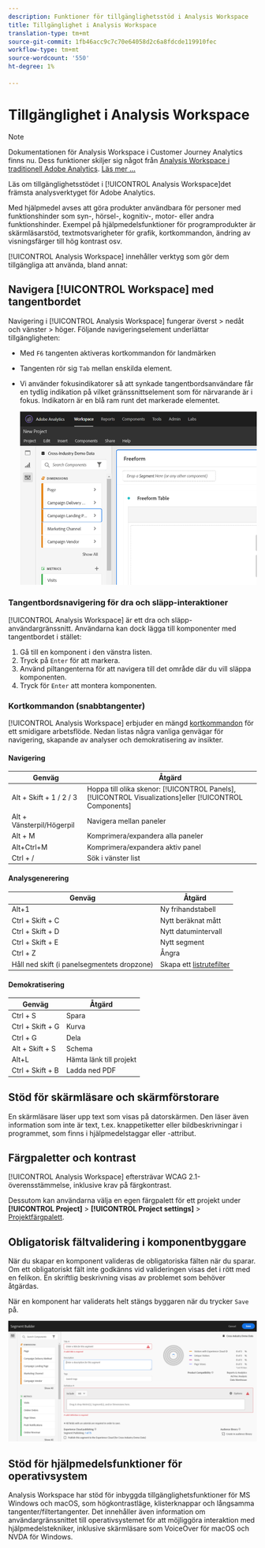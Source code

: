 ```yaml
---
description: Funktioner för tillgänglighetsstöd i Analysis Workspace
title: Tillgänglighet i Analysis Workspace
translation-type: tm+mt
source-git-commit: 1fb46acc9c7c70e64058d2c6a8fdcde119910fec
workflow-type: tm+mt
source-wordcount: '550'
ht-degree: 1%

---
```



# Tillgänglighet i Analysis Workspace

>[!NOTE]
>
>Dokumentationen för Analysis Workspace i Customer Journey Analytics finns nu. Dess funktioner skiljer sig något från [Analysis Workspace i traditionell Adobe Analytics](https://docs.adobe.com/content/help/en/analytics/analyze/analysis-workspace/home.html). [Läs mer …](/help/getting-started/cja-aa.md)

Läs om tillgänglighetsstödet i [!UICONTROL Analysis Workspace]det främsta analysverktyget för Adobe Analytics.

Med hjälpmedel avses att göra produkter användbara för personer med funktionshinder som syn-, hörsel-, kognitiv-, motor- eller andra funktionshinder. Exempel på hjälpmedelsfunktioner för programprodukter är skärmläsarstöd, textmotsvarigheter för grafik, kortkommandon, ändring av visningsfärger till hög kontrast osv.

[!UICONTROL Analysis Workspace] innehåller verktyg som gör dem tillgängliga att använda, bland annat:

## Navigera [!UICONTROL Workspace] med tangentbordet

Navigering i [!UICONTROL Analysis Workspace] fungerar överst > nedåt och vänster > höger. Följande navigeringselement underlättar tillgängligheten:

* Med `F6` tangenten aktiveras kortkommandon för landmärken
* Tangenten rör sig `Tab` mellan enskilda element.
* Vi använder fokusindikatorer så att synkade tangentbordsanvändare får en tydlig indikation på vilket gränssnittselement som för närvarande är i fokus. Indikatorn är en blå ram runt det markerade elementet.

   ![Fokusindikator](assets/focus-indicator.png)

### Tangentbordsnavigering för dra och släpp-interaktioner

[!UICONTROL Analysis Workspace] är ett dra och släpp-användargränssnitt. Användarna kan dock lägga till komponenter med tangentbordet i stället:

1. Gå till en komponent i den vänstra listen.
1. Tryck på `Enter` för att markera.
1. Använd piltangenterna för att navigera till det område där du vill släppa komponenten.
1. Tryck för `Enter` att montera komponenten.

### Kortkommandon (snabbtangenter)

[!UICONTROL Analysis Workspace] erbjuder en mängd [kortkommandon](/help/analysis-workspace/build-workspace-project/fa-shortcut-keys.md) för ett smidigare arbetsflöde. Nedan listas några vanliga genvägar för navigering, skapande av analyser och demokratisering av insikter.

#### Navigering

| Genväg | Åtgärd |
|---|---|
| Alt + Skift + 1 / 2 / 3 | Hoppa till olika skenor: [!UICONTROL Panels], [!UICONTROL Visualizations]eller [!UICONTROL Components] |
| Alt + Vänsterpil/Högerpil | Navigera mellan paneler |
| Alt + M | Komprimera/expandera alla paneler |
| Alt+Ctrl+M | Komprimera/expandera aktiv panel |
| Ctrl + / | Sök i vänster list |

#### Analysgenerering

| Genväg | Åtgärd |
|---|---|
| Alt+1 | Ny frihandstabell |
| Ctrl + Skift + C | Nytt beräknat mått |
| Ctrl + Skift + D | Nytt datumintervall |
| Ctrl + Skift + E | Nytt segment |
| Ctrl + Z | Ångra |
| Håll ned skift (i panelsegmentets dropzone) | Skapa ett [listrutefilter](https://docs.adobe.com/content/help/en/analytics-learn/tutorials/analysis-workspace/using-panels/using-drop-down-filters.html) |

#### Demokratisering

| Genväg | Åtgärd |
|---|---|
| Ctrl + S | Spara |
| Ctrl + Skift + G | Kurva |
| Ctrl + G | Dela |
| Alt + Skift + S | Schema |
| Alt+L | Hämta länk till projekt |
| Ctrl + Skift + B | Ladda ned PDF |

## Stöd för skärmläsare och skärmförstorare

En skärmläsare läser upp text som visas på datorskärmen. Den läser även information som inte är text, t.ex. knappetiketter eller bildbeskrivningar i programmet, som finns i hjälpmedelstaggar eller -attribut.

## Färgpaletter och kontrast

[!UICONTROL Analysis Workspace] eftersträvar WCAG 2.1-överensstämmelse, inklusive krav på färgkontrast.

Dessutom kan användarna välja en egen färgpalett för ett projekt under **[!UICONTROL Project]** > **[!UICONTROL Project settings]** > [Projektfärgpalett](/help/analysis-workspace/build-workspace-project/color-palettes.md).

## Obligatorisk fältvalidering i komponentbyggare

När du skapar en komponent valideras de obligatoriska fälten när du sparar. Om ett obligatoriskt fält inte godkänns vid valideringen visas det i rött med en felikon. En skriftlig beskrivning visas av problemet som behöver åtgärdas.

När en komponent har validerats helt stängs byggaren när du trycker `Save` på.

![Felvalidering](assets/error-validation.png)

## Stöd för hjälpmedelsfunktioner för operativsystem

Analysis Workspace har stöd för inbyggda tillgänglighetsfunktioner för MS Windows och macOS, som högkontrastläge, klisterknappar och långsamma tangenter/filtertangenter. Det innehåller även information om användargränssnittet till operativsystemet för att möjliggöra interaktion med hjälpmedelstekniker, inklusive skärmläsare som VoiceOver för macOS och NVDA för Windows.